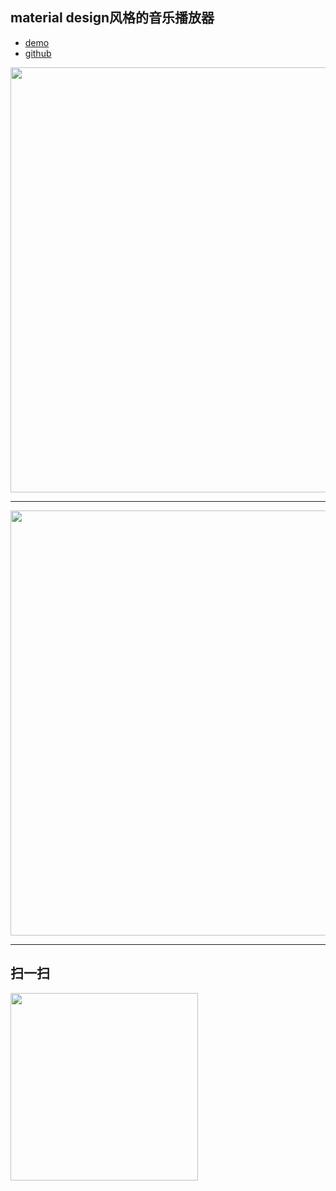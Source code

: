 ## material design风格的音乐播放器
- [demo](https://zc95.github.io/demo/music)
- [github](https://github.com/zc95/music)

<img src="https://ws2.sinaimg.cn/large/006tNc79gy1fony99p9rfj30u01hcmzd.jpg" height="680">

-----

<img src="https://ws2.sinaimg.cn/large/006tNc79gy1fony8j721lj30u01hcwhv.jpg" height="680">

-----
## 扫一扫
<img src="https://ws3.sinaimg.cn/large/006tNc79gy1fonxkcugj3j307s07sq2p.jpg" height="300">

